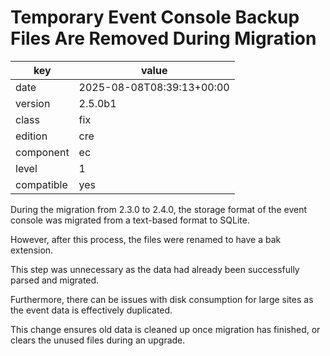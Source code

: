 [//]: # (werk v2)
# Temporary Event Console Backup Files Are Removed During Migration

key        | value
---------- | ---
date       | 2025-08-08T08:39:13+00:00
version    | 2.5.0b1
class      | fix
edition    | cre
component  | ec
level      | 1
compatible | yes

During the migration from 2.3.0 to 2.4.0, the storage format of the event console was migrated from a text-based format to SQLite.

However, after this process, the files were renamed to have a bak extension. 

This step was unnecessary as the data had already been successfully parsed and migrated.

Furthermore, there can be issues with disk consumption for large sites as the event data is effectively duplicated.

This change ensures old data is cleaned up once migration has finished, or clears the unused files during an upgrade.
